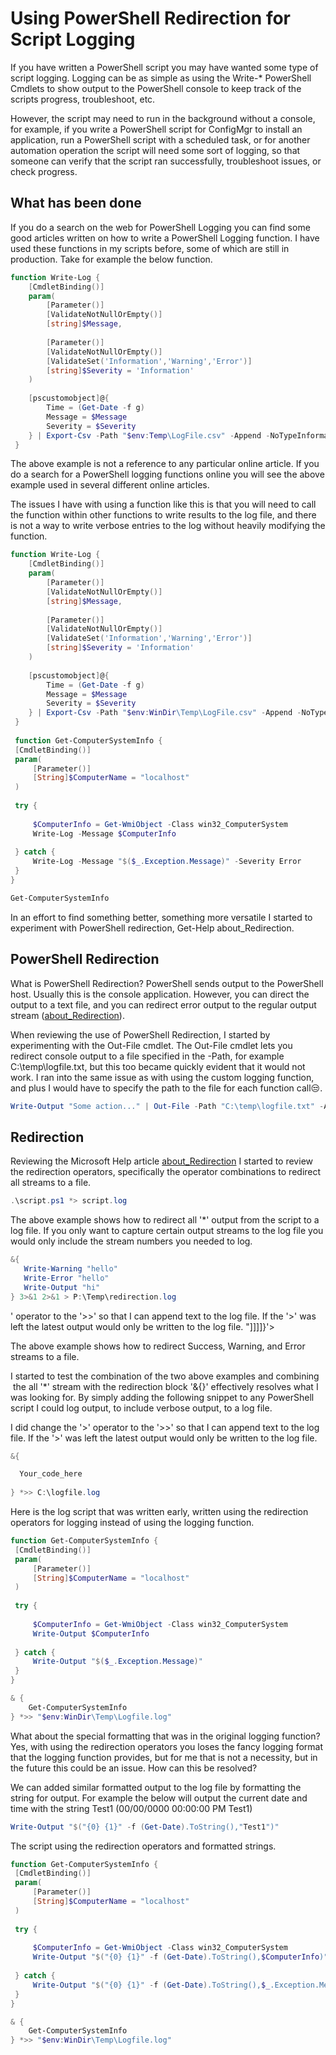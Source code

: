 # Using PowerShell Redirection for Script Logging

If you have written a PowerShell script you may have wanted some type of script logging. Logging can be as simple as using the Write-* PowerShell Cmdlets to show output to the PowerShell console to keep track of the scripts progress, troubleshoot, etc.

However, the script may need to run in the background without a console, for example, if you write a PowerShell script for ConfigMgr to install an application, run a PowerShell script with a scheduled task, or for another automation operation the script will need some sort of logging, so that someone can verify that the script ran successfully, troubleshoot issues, or check progress.

## What has been done

If you do a search on the web for PowerShell Logging you can find some good articles written on how to write a PowerShell Logging function. I have used these functions in my scripts before, some of which are still in production. Take for example the below function.

```powershell
function Write-Log {
    [CmdletBinding()]
    param(
        [Parameter()]
        [ValidateNotNullOrEmpty()]
        [string]$Message,
 
        [Parameter()]
        [ValidateNotNullOrEmpty()]
        [ValidateSet('Information','Warning','Error')]
        [string]$Severity = 'Information'
    )
 
    [pscustomobject]@{
        Time = (Get-Date -f g)
        Message = $Message
        Severity = $Severity
    } | Export-Csv -Path "$env:Temp\LogFile.csv" -Append -NoTypeInformation
 }
```

The above example is not a reference to any particular online article. If you do a search for a PowerShell logging functions online you will see the above example used in several different online articles.

The issues I have with using a function like this is that you will need to call the function within other functions to write results to the log file, and there is not a way to write verbose entries to the log without heavily modifying the function.

```powershell
function Write-Log {
    [CmdletBinding()]
    param(
        [Parameter()]
        [ValidateNotNullOrEmpty()]
        [string]$Message,
 
        [Parameter()]
        [ValidateNotNullOrEmpty()]
        [ValidateSet('Information','Warning','Error')]
        [string]$Severity = 'Information'
    )
 
    [pscustomobject]@{
        Time = (Get-Date -f g)
        Message = $Message
        Severity = $Severity
    } | Export-Csv -Path "$env:WinDir\Temp\LogFile.csv" -Append -NoTypeInformation
 }
 
 function Get-ComputerSystemInfo {
 [CmdletBinding()]
 param(
     [Parameter()]
     [String]$ComputerName = "localhost"
 )
 
 try {
     
     $ComputerInfo = Get-WmiObject -Class win32_ComputerSystem
     Write-Log -Message $ComputerInfo
     
 } catch {
     Write-Log -Message "$($_.Exception.Message)" -Severity Error
 }
}

Get-ComputerSystemInfo
```

In an effort to find something better, something more versatile I started to experiment with PowerShell redirection, Get-Help about_Redirection.

## PowerShell Redirection

What is PowerShell Redirection? PowerShell sends output to the PowerShell host. Usually this is the console application. However, you can direct the output to a text file, and you can redirect error output to the regular output stream ([about_Redirection](https://docs.microsoft.com/en-us/powershell/module/microsoft.powershell.core/about/about_redirection?view=powershell-7.1#:~:text=%20You%20can%20use%20the%20following%20methods%20to,redirection%20operator%20with%20a%20file%20target...%20More%20)).

When reviewing the use of PowerShell Redirection, I started by experimenting with the Out-File cmdlet. The Out-File cmdlet lets you redirect console output to a file specified in the -Path, for example C:\temp\logfile.txt, but this too became quickly evident that it would not work. I ran into the same issue as with using the custom logging function, and plus I would have to specify the path to the file for each function call😒.

```powershell
Write-Output "Some action..." | Out-File -Path "C:\temp\logfile.txt" -Append
```

## Redirection

Reviewing the Microsoft Help article [about_Redirection](https://docs.microsoft.com/en-us/powershell/module/microsoft.powershell.core/about/about_redirection?view=powershell-7.1#:~:text=%20You%20can%20use%20the%20following%20methods%20to,redirection%20operator%20with%20a%20file%20target...%20More%20) I started to review the redirection operators, specifically the operator combinations to redirect all streams to a file.

```powershell
.\script.ps1 *> script.log
```

The above example shows how to redirect all '*' output from the script to a log file. If you only want to capture certain output streams to the log file you would only include the stream numbers you needed to log.

```powershell
&{
   Write-Warning "hello"
   Write-Error "hello"
   Write-Output "hi"
} 3>&1 2>&1 > P:\Temp\redirection.log
```

' operator to the '>>' so that I can append text to the log file. If the '>' was left the latest output would only be written to the log file. "]]]]}'>

The above example shows how to redirect Success, Warning, and Error streams to a file.

I started to test the combination of the two above examples and combining  the all '*' stream with the redirection block '&{}' effectively resolves what I was looking for. By simply adding the following snippet to any PowerShell script I could log output, to include verbose output, to a log file.

I did change the '>' operator to the '>>' so that I can append text to the log file. If the '>' was left the latest output would only be written to the log file.

```powershell
&{

  Your_code_here
  
} *>> C:\logfile.log
```

Here is the log script that was written early, written using the redirection operators for logging instead of using the logging function.

```powershell
function Get-ComputerSystemInfo {
 [CmdletBinding()]
 param(
     [Parameter()]
     [String]$ComputerName = "localhost"
 )
 
 try {
     
     $ComputerInfo = Get-WmiObject -Class win32_ComputerSystem
     Write-Output $ComputerInfo
     
 } catch {
     Write-Output "$($_.Exception.Message)"
 }
}

& {
    Get-ComputerSystemInfo
} *>> "$env:WinDir\Temp\Logfile.log"
```

What about the special formatting that was in the original logging function? Yes, with using the redirection operators you loses the fancy logging format that the logging function provides, but for me that is not a necessity, but in the future this could be an issue. How can this be resolved?

We can added similar formatted output to the log file by formatting the string for output. For example the below will output the current date and time with the string Test1 (00/00/0000 00:00:00 PM Test1)

```powershell
Write-Output "$("{0} {1}" -f (Get-Date).ToString(),"Test1")"
```

The script using the redirection operators and formatted strings.

```powershell
function Get-ComputerSystemInfo {
 [CmdletBinding()]
 param(
     [Parameter()]
     [String]$ComputerName = "localhost"
 )
 
 try {
     
     $ComputerInfo = Get-WmiObject -Class win32_ComputerSystem
     Write-Output "$("{0} {1}" -f (Get-Date).ToString(),$ComputerInfo)"
     
 } catch {
     Write-Output "$("{0} {1}" -f (Get-Date).ToString(),$_.Exception.Message)"
 }
}

& {
    Get-ComputerSystemInfo
} *>> "$env:WinDir\Temp\Logfile.log"
```
